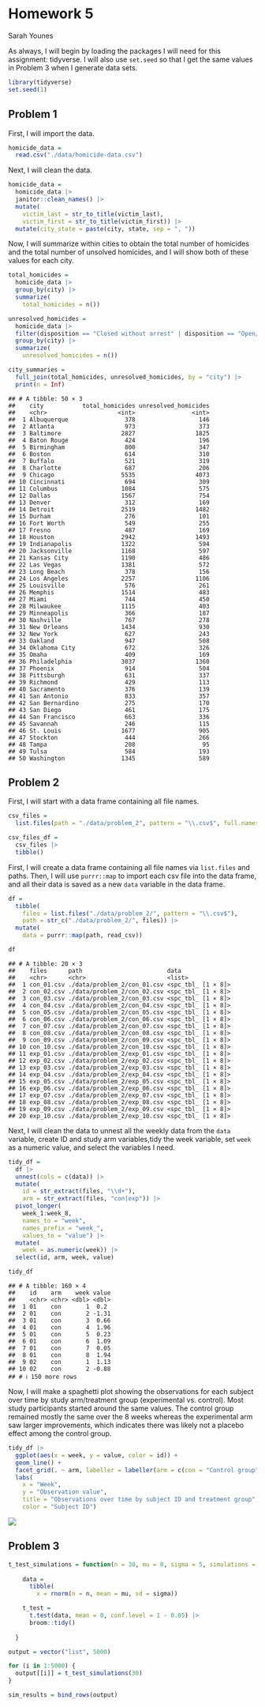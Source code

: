 Homework 5
================
Sarah Younes

As always, I will begin by loading the packages I will need for this
assignment: tidyverse. I will also use `set.seed` so that I get the same
values in Problem 3 when I generate data sets.

``` r
library(tidyverse)
set.seed(1)
```

## Problem 1

First, I will import the data.

``` r
homicide_data =
  read.csv("./data/homicide-data.csv")
```

Next, I will clean the data.

``` r
homicide_data =
  homicide_data |>
  janitor::clean_names() |>
  mutate(
    victim_last = str_to_title(victim_last),
    victim_first = str_to_title(victim_first)) |>
  mutate(city_state = paste(city, state, sep = ", "))
```

Now, I will summarize within cities to obtain the total number of
homicides and the total number of unsolved homicides, and I will show
both of these values for each city.

``` r
total_homicides =
  homicide_data |>
  group_by(city) |>
  summarize(
    total_homicides = n())

unresolved_homicides =
  homicide_data |>
  filter(disposition == "Closed without arrest" | disposition == "Open/No arrest") |>
  group_by(city) |>
  summarize(
    unresolved_homicides = n())

city_summaries =
  full_join(total_homicides, unresolved_homicides, by = "city") |>
  print(n = Inf)
```

    ## # A tibble: 50 × 3
    ##    city           total_homicides unresolved_homicides
    ##    <chr>                    <int>                <int>
    ##  1 Albuquerque                378                  146
    ##  2 Atlanta                    973                  373
    ##  3 Baltimore                 2827                 1825
    ##  4 Baton Rouge                424                  196
    ##  5 Birmingham                 800                  347
    ##  6 Boston                     614                  310
    ##  7 Buffalo                    521                  319
    ##  8 Charlotte                  687                  206
    ##  9 Chicago                   5535                 4073
    ## 10 Cincinnati                 694                  309
    ## 11 Columbus                  1084                  575
    ## 12 Dallas                    1567                  754
    ## 13 Denver                     312                  169
    ## 14 Detroit                   2519                 1482
    ## 15 Durham                     276                  101
    ## 16 Fort Worth                 549                  255
    ## 17 Fresno                     487                  169
    ## 18 Houston                   2942                 1493
    ## 19 Indianapolis              1322                  594
    ## 20 Jacksonville              1168                  597
    ## 21 Kansas City               1190                  486
    ## 22 Las Vegas                 1381                  572
    ## 23 Long Beach                 378                  156
    ## 24 Los Angeles               2257                 1106
    ## 25 Louisville                 576                  261
    ## 26 Memphis                   1514                  483
    ## 27 Miami                      744                  450
    ## 28 Milwaukee                 1115                  403
    ## 29 Minneapolis                366                  187
    ## 30 Nashville                  767                  278
    ## 31 New Orleans               1434                  930
    ## 32 New York                   627                  243
    ## 33 Oakland                    947                  508
    ## 34 Oklahoma City              672                  326
    ## 35 Omaha                      409                  169
    ## 36 Philadelphia              3037                 1360
    ## 37 Phoenix                    914                  504
    ## 38 Pittsburgh                 631                  337
    ## 39 Richmond                   429                  113
    ## 40 Sacramento                 376                  139
    ## 41 San Antonio                833                  357
    ## 42 San Bernardino             275                  170
    ## 43 San Diego                  461                  175
    ## 44 San Francisco              663                  336
    ## 45 Savannah                   246                  115
    ## 46 St. Louis                 1677                  905
    ## 47 Stockton                   444                  266
    ## 48 Tampa                      208                   95
    ## 49 Tulsa                      584                  193
    ## 50 Washington                1345                  589

## Problem 2

First, I will start with a data frame containing all file names.

``` r
csv_files =
  list.files(path = "./data/problem_2", pattern = "\\.csv$", full.names = TRUE)

csv_files_df =
  csv_files |>
  tibble()
```

First, I will create a data frame containing all file names via
`list.files` and paths. Then, I will use `purrr::map` to import each csv
file into the data frame, and all their data is saved as a new `data`
variable in the data frame.

``` r
df =
  tibble(
    files = list.files("./data/problem_2/", pattern = "\\.csv$"),
    path = str_c("./data/problem_2/", files)) |>
  mutate(
    data = purrr::map(path, read_csv))

df
```

    ## # A tibble: 20 × 3
    ##    files      path                        data              
    ##    <chr>      <chr>                       <list>            
    ##  1 con_01.csv ./data/problem_2/con_01.csv <spc_tbl_ [1 × 8]>
    ##  2 con_02.csv ./data/problem_2/con_02.csv <spc_tbl_ [1 × 8]>
    ##  3 con_03.csv ./data/problem_2/con_03.csv <spc_tbl_ [1 × 8]>
    ##  4 con_04.csv ./data/problem_2/con_04.csv <spc_tbl_ [1 × 8]>
    ##  5 con_05.csv ./data/problem_2/con_05.csv <spc_tbl_ [1 × 8]>
    ##  6 con_06.csv ./data/problem_2/con_06.csv <spc_tbl_ [1 × 8]>
    ##  7 con_07.csv ./data/problem_2/con_07.csv <spc_tbl_ [1 × 8]>
    ##  8 con_08.csv ./data/problem_2/con_08.csv <spc_tbl_ [1 × 8]>
    ##  9 con_09.csv ./data/problem_2/con_09.csv <spc_tbl_ [1 × 8]>
    ## 10 con_10.csv ./data/problem_2/con_10.csv <spc_tbl_ [1 × 8]>
    ## 11 exp_01.csv ./data/problem_2/exp_01.csv <spc_tbl_ [1 × 8]>
    ## 12 exp_02.csv ./data/problem_2/exp_02.csv <spc_tbl_ [1 × 8]>
    ## 13 exp_03.csv ./data/problem_2/exp_03.csv <spc_tbl_ [1 × 8]>
    ## 14 exp_04.csv ./data/problem_2/exp_04.csv <spc_tbl_ [1 × 8]>
    ## 15 exp_05.csv ./data/problem_2/exp_05.csv <spc_tbl_ [1 × 8]>
    ## 16 exp_06.csv ./data/problem_2/exp_06.csv <spc_tbl_ [1 × 8]>
    ## 17 exp_07.csv ./data/problem_2/exp_07.csv <spc_tbl_ [1 × 8]>
    ## 18 exp_08.csv ./data/problem_2/exp_08.csv <spc_tbl_ [1 × 8]>
    ## 19 exp_09.csv ./data/problem_2/exp_09.csv <spc_tbl_ [1 × 8]>
    ## 20 exp_10.csv ./data/problem_2/exp_10.csv <spc_tbl_ [1 × 8]>

Next, I will clean the data to unnest all the weekly data from the
`data` variable, create ID and study arm variables,tidy the week
variable, set `week` as a numeric value, and select the variables I
need.

``` r
tidy_df =
  df |>
  unnest(cols = c(data)) |>
  mutate(
    id = str_extract(files, "\\d+"),
    arm = str_extract(files, "con|exp")) |>
  pivot_longer(
    week_1:week_8,
    names_to = "week",
    names_prefix = "week_",
    values_to = "value") |>
  mutate(
    week = as.numeric(week)) |>
  select(id, arm, week, value)

tidy_df
```

    ## # A tibble: 160 × 4
    ##    id    arm    week value
    ##    <chr> <chr> <dbl> <dbl>
    ##  1 01    con       1  0.2 
    ##  2 01    con       2 -1.31
    ##  3 01    con       3  0.66
    ##  4 01    con       4  1.96
    ##  5 01    con       5  0.23
    ##  6 01    con       6  1.09
    ##  7 01    con       7  0.05
    ##  8 01    con       8  1.94
    ##  9 02    con       1  1.13
    ## 10 02    con       2 -0.88
    ## # ℹ 150 more rows

Now, I will make a spaghetti plot showing the observations for each
subject over time by study arm/treatment group (experimental
vs. control). Most study participants started around the same values.
The control group remained mostly the same over the 8 weeks whereas the
experimental arm saw larger improvements, which indicates there was
likely not a placebo effect among the control group.

``` r
tidy_df |>
  ggplot(aes(x = week, y = value, color = id)) +
  geom_line() +
  facet_grid(. ~ arm, labeller = labeller(arm = c(con = "Control group", exp = "Experimental group"))) +
  labs(
    x = "Week",
    y = "Observation value",
    title = "Observations over time by subject ID and treatment group",
    color = "Subject ID")
```

![](p8105_hw5_smy2122_files/figure-gfm/spaghetti%20plot-1.png)<!-- -->

## Problem 3

``` r
t_test_simulations = function(n = 30, mu = 0, sigma = 5, simulations = 5000) {
  
    data =
      tibble(
        x = rnorm(n = n, mean = mu, sd = sigma))

    t_test =
      t.test(data, mean = 0, conf.level = 1 - 0.05) |>
      broom::tidy()
    
  }
```

``` r
output = vector("list", 5000)

for (i in 1:5000) {
  output[[i]] = t_test_simulations(30)
}

sim_results = bind_rows(output)
```
